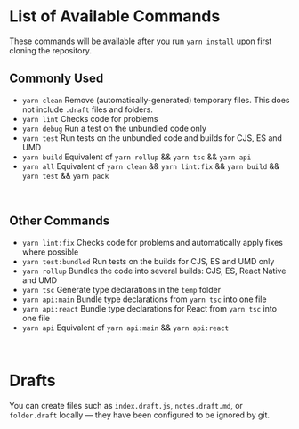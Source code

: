 # List of Available Commands
These commands will be available after you run `yarn install` upon first cloning the repository.

## Commonly Used
* `yarn clean` Remove (automatically-generated) temporary files. This does not include `.draft` files and folders.
* `yarn lint` Checks code for problems
* `yarn debug` Run a test on the unbundled code only
* `yarn test` Run tests on the unbundled code and builds for CJS, ES and UMD
* `yarn build` Equivalent of `yarn rollup` && `yarn tsc` && `yarn api`
* `yarn all` Equivalent of `yarn clean` && `yarn lint:fix` && `yarn build` && `yarn test` && `yarn pack`

<br/>

## Other Commands
* `yarn lint:fix` Checks code for problems and automatically apply fixes where possible
* `yarn test:bundled` Run tests on the builds for CJS, ES and UMD only
* `yarn rollup` Bundles the code into several builds: CJS, ES, React Native and UMD
* `yarn tsc` Generate type declarations in the `temp` folder
* `yarn api:main` Bundle type declarations from `yarn tsc` into one file
* `yarn api:react` Bundle type declarations for React from `yarn tsc` into one file
* `yarn api` Equivalent of `yarn api:main` && `yarn api:react`

<br/>

# Drafts
You can create files such as `index.draft.js`,  `notes.draft.md`, or `folder.draft` locally — they have been configured to be ignored by git.

<br/>
